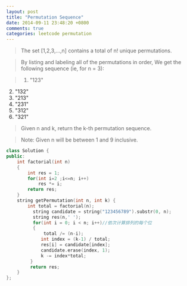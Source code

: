```yaml
---
layout: post
title: "Permutation Sequence"
date: 2014-09-11 23:48:20 +0800
comments: true
categories: leetcode permutation
---
```

>The set [1,2,3,…,n] contains a total of n! unique permutations.

>By listing and labeling all of the permutations in order,
We get the following sequence (ie, for n = 3):

>1. "123"  
2. "132"
3. "213"
4. "231"
5. "312"
6. "321"  

>Given n and k, return the k-th permutation sequence.

>Note: Given n will be between 1 and 9 inclusive.  

```c++ 时间复杂度O(n),空间复杂度O(1)
class Solution {
public:
    int factorial(int n)
    {
        int res = 1;
        for(int i=2 ;i<=n; i++)
            res *= i;
        return res;
    }
    string getPermutation(int n, int k) {
        int total = factorial(n);
          string candidate = string("123456789").substr(0, n);
          string res(n,' ');
          for(int i = 0; i < n; i++)//依次计算排列的每个位
          {
              total /= (n-i);
             int index = (k-1) / total;
             res[i] = candidate[index];
             candidate.erase(index, 1);
             k -= index*total;
         }
         return res;
    }
};
```